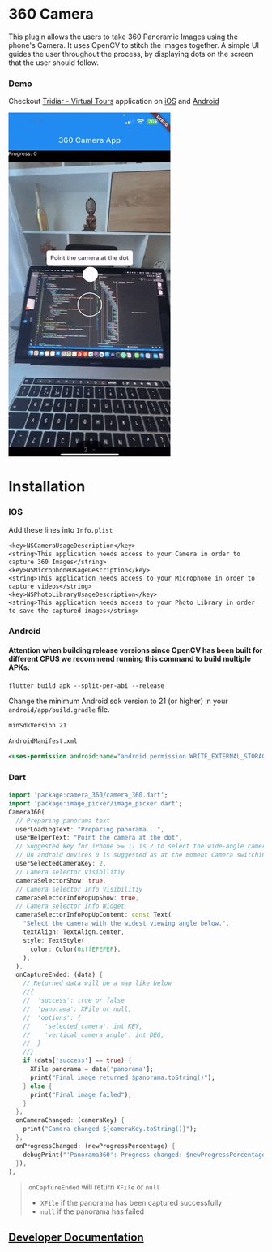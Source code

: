 # 360 Camera

This plugin allows the users to take 360 Panoramic Images using the phone's Camera. It uses OpenCV to stitch the images together.
A simple UI guides the user throughout the process, by displaying dots on the screen that the user should follow.

### Demo
Checkout [Tridiar - Virtual Tours](https://tridiar.com) application on [iOS](https://apps.apple.com/us/app/tridiar/id1593706196) and [Android](https://play.google.com/store/apps/details?id=com.tridiar.agent)

![Demo](./doc/demo.gif)

# Installation

### IOS
Add these lines into `Info.plist`
```plist
<key>NSCameraUsageDescription</key>
<string>This application needs access to your Camera in order to capture 360 Images</string>
<key>NSMicrophoneUsageDescription</key>
<string>This application needs access to your Microphone in order to capture videos</string>
<key>NSPhotoLibraryUsageDescription</key>
<string>This application needs access to your Photo Library in order to save the captured images</string>
```

### Android

#### Attention when building release versions since OpenCV has been built for different CPUS we recommend running this command to build multiple APKs:

```properties
flutter build apk --split-per-abi --release
```

Change the minimum Android sdk version to 21 (or higher) in your `android/app/build.gradle` file.

```properties
minSdkVersion 21
```

`AndroidManifest.xml`

```xml
<uses-permission android:name="android.permission.WRITE_EXTERNAL_STORAGE" />
 ```

### Dart
```dart
import 'package:camera_360/camera_360.dart';
import 'package:image_picker/image_picker.dart';
Camera360(
  // Preparing panorama text
  userLoadingText: "Preparing panorama...",
  userHelperText: "Point the camera at the dot",
  // Suggested key for iPhone >= 11 is 2 to select the wide-angle camera
  // On android devices 0 is suggested as at the moment Camera switching is not possible on android
  userSelectedCameraKey: 2,
  // Camera selector Visibilitiy
  cameraSelectorShow: true,
  // Camera selector Info Visibilitiy
  cameraSelectorInfoPopUpShow: true,
  // Camera selector Info Widget
  cameraSelectorInfoPopUpContent: const Text(
    "Select the camera with the widest viewing angle below.",
    textAlign: TextAlign.center,
    style: TextStyle(
      color: Color(0xffEFEFEF),
    ),
  ),
  onCaptureEnded: (data) {
    // Returned data will be a map like below
    //{
    //  'success': true or false
    //  'panorama': XFile or null,
    //  'options': {
    //    'selected_camera': int KEY,
    //    'vertical_camera_angle': int DEG,
    //  }
    //}
    if (data['success'] == true) {
      XFile panorama = data['panorama'];
      print("Final image returned $panorama.toString()");
    } else {
      print("Final image failed");
    }
  },
  onCameraChanged: (cameraKey) {
    print("Camera changed ${cameraKey.toString()}");
  },
  onProgressChanged: (newProgressPercentage) {
    debugPrint("'Panorama360': Progress changed: $newProgressPercentage");
  }),
),
```

> `onCaptureEnded` will return `XFile` or `null`  
> - `XFile` if the panorama has been captured successfully   
> - `null` if the panorama has failed  


## [Developer Documentation](doc/developer.md)



    